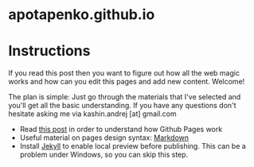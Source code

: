 # apotapenko.github.io

# Instructions

If you read this post then you want to figure out how all the web magic works and how can you edit this pages and add new content. Welcome!

The plan is simple: Just go through the materials that I've selected and you'll get all the basic understanding.
If you have any questions don't hesitate asking me via kashin.andrej [at] gmail.com

* Read [this post](http://jmcglone.com/guides/github-pages/) in order to understand how Github Pages work
* Useful material on pages design syntax: [Markdown](http://packetlife.net/media/library/16/Markdown.pdf)
* Install [Jekyll](http://jekyllrb.com/docs/installation/) to enable local preview before publishing. This can be a problem under Windows, so you can skip this step.
